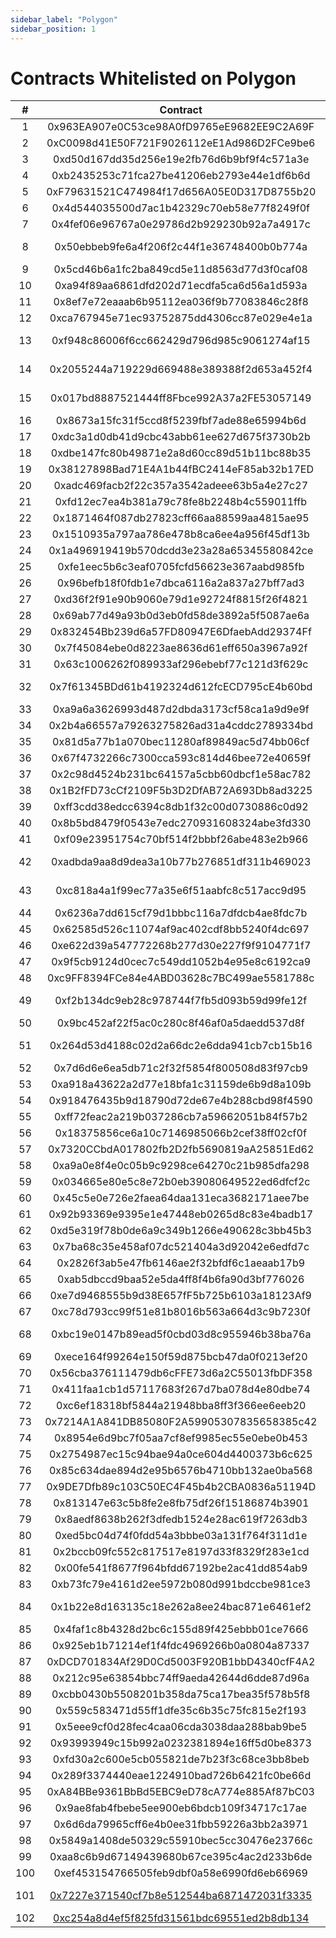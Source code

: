 ```yaml
---
sidebar_label: "Polygon"
sidebar_position: 1
---
```


# Contracts Whitelisted on Polygon

|#|Contract|Collection Name|
|:-:|:-:|:-|
|1|0x963EA907e0C53ce98A0fD9765eE9682EE9C2A69F|Anicube Origin Collection|
|2|0xC0098d41E50F721F9026112eE1Ad986D2FCe9be6|Anicube Origin Collection|
|3|0xd50d167dd35d256e19e2fb76d6b9bf9f4c571a3e|Pegaxy|Pega|
|4|0xb2435253c71fca27be41206eb2793e44e1df6b6d|PlanetIX|
|5|0xF79631521C474984f17d656A05E0D317D8755b20|Layer Zero Ape|
|6|0x4d544035500d7ac1b42329c70eb58e77f8249f0f|League of Kingdoms ITEM|
|7|0x4fef06e96767a0e29786d2b929230b92a7a4917c|Promotion NFT|
|8|0x50ebbeb9fe6a4f206f2c44f1e36748400b0b774a|Project Galaxy Space Expedition|
|9|0x5cd46b6a1fc2ba849cd5e11d8563d77d3f0caf08|HEZI|
|10|0xa94f89aa6861dfd202d71ecdfa5ca6d56a1d593a|WNFT|
|11|0x8ef7e72eaaab6b95112ea036f9b77083846c28f8|Rush Avatar|
|12|0xca767945e71ec93752875dd4306cc87e029e4e1a|ALTAVA Metaverse Wearable|
|13|0xf948c86006f6cc662429d796d985c9061274af15|Exclusible x Cult&amp;amp;Rain Wearables|
|14|0x2055244a719229d669488e389388f2d653a452f4|GET Protocol ticketFactory (getNFT)|
|15|0x017bd8887521444ff8Fbce992A37a2FE53057149|Marines &amp;amp; Aliens Game v2|
|16|0x8673a15fc31f5ccd8f5239fbf7ade88e65994b6d|TheOne.art|
|17|0xdc3a1d0db41d9cbc43abb61ee627d675f3730b2b|CargoX Document|
|18|0xdbe147fc80b49871e2a8d60cc89d51b11bc88b35|Marines &amp;amp; Aliens Game|
|19|0x38127898Bad71E4A1b44fBC2414eF85ab32b17ED|Layer Zero Apes|
|20|0xadc469facb2f22c357a3542adeee63b5a4e27c27|Salad Ventures NFT|
|21|0xfd12ec7ea4b381a79c78fe8b2248b4c559011ffb|CryptoRaiders|
|22|0x1871464f087db27823cff66aa88599aa4815ae95|Galaxy OAT|
|23|0x1510935a797aa786e478b8ca6ee4a956f45df13b|Easter NFT|
|24|0x1a496919419b570dcdd3e23a28a65345580842ce|BubbleHouse NFT|
|25|0xfe1eec5b6c3eaf0705fcfd56623e367aabd985fb|NFT-LP|
|26|0x96befb18f0fdb1e7dbca6116a2a837a27bff7ad3|Market-LP|
|27|0xd36f2f91e90b9060e79d1e92724f8815f26f4821|YBNFT|
|28|0x69ab77d49a93b0d3eb0fd58de3892a5f5087ae6a|Birb Frens|
|29|0x832454Bb239d6a57FD80947E6DfaebAdd29374Ff|Le Centre PDB 22|
|30|0x7f45084ebe0d8223ae8636d61eff650a3967a92f|NinjaDAO|
|31|0x63c1006262f089933af296ebebf77c121d3f629c|Dallas Mavericks|
|32|0x7f61345BDd61b4192324d612fcECD795cE4b60bd|Non Fungible Ultimate Champions|
|33|0xa9a6a3626993d487d2dbda3173cf58ca1a9d9e9f|Unstoppable Domains|
|34|0x2b4a66557a79263275826ad31a4cddc2789334bd|Sunflower Land|
|35|0x81d5a77b1a070bec11280af89849ac5d74bb06cf|PORIAN|
|36|0x67f4732266c7300cca593c814d46bee72e40659f|ZED Horse|
|37|0x2c98d4524b231bc64157a5cbb60dbcf1e58ac782|Hasen|
|38|0x1B2fFD73cCf2109F5b3D2DfAB72A693Db8ad3225|Furry Fox Woodside Club|
|39|0xff3cdd38edcc6394c8db1f32c00d0730886c0d92|DajoCat|
|40|0x8b5bd8479f0543e7edc270931608324abe3fd330|YiTaiShuChuang|
|41|0xf09e23951754c70bf514f2bbbf26abe483e2b966|Trash Panda Tribe|
|42|0xadbda9aa8d9dea3a10b77b276851df311b469023|Dink Doink Season One Official NFT|
|43|0xc818a4a1f99ec77a35e6f51aabfc8c517acc9d95|CurioCards x Metakey (Wearable)|
|44|0x6236a7dd615cf79d1bbbc116a7dfdcb4ae8fdc7b|DajoCat|
|45|0x62585d526c11074af9ac402cdf8bb5240f4dc697|Lost Apes Organization|
|46|0xe622d39a547772268b277d30e227f9f9104771f7|Dunyushan|
|47|0x9f5cb9124d0cec7c549dd1052b4e95e8c6192ca9|Human Park|
|48|0xc9FF8394FCe84e4ABD03628c7BC499ae5581788c|Calaveralia|
|49|0xf2b134dc9eb28c978744f7fb5d093b59d99fe12f|PixelMaps x Metakey (Wearable)|
|50|0x9bc452af22f5ac0c280c8f46af0a5daedd537d8f|Gangster Ducks|
|51|0x264d53d4188c02d2a66dc2e6dda941cb7cb15b16|Frost Chinese Love Character Collection|
|52|0x7d6d6e6ea5db71c2f32f5854f800508d83f97cb9|Frost Heartscape Collection|
|53|0xa918a43622a2d77e18bfa1c31159de6b9d8a109b|Frost Curvescape Collection|
|54|0x918476435b9d18790d72de67e4b288cbd98f4590|LSD GUMMY BEARS 10K|
|55|0xff72feac2a219b037286cb7a59662051b84f57b2|Headless Zombie|
|56|0x18375856ce6a10c7146985066b2cef38ff02cf0f|Skelly Frens|
|57|0x7320CCbdA017802fb2D2fb5690819aA25851Ed62|Cheeba Emu|
|58|0xa9a0e8f4e0c05b9c9298ce64270c21b985dfa298|Joxiland|
|59|0x034665e80e5c8e72b0eb39080649522ed6dfcf2c|MeditativeApesVisionaryClub|
|60|0x45c5e0e726e2faea64daa131eca3682171aee7be|Party Birds Club|
|61|0x92b93369e9395e1e47448eb0265d8c83e4badb17|Rzuki|
|62|0xd5e319f78b0de6a9c349b1266e490628c3bb45b3|Crypto Panda ManiaNFT|
|63|0x7ba68c35e458af07dc521404a3d92042e6edfd7c|Fierce Dude|
|64|0x2826f3ab5e47fb6146ae2f32bfdf6c1aeaab17b9|CryptoRaps|
|65|0xab5dbccd9baa52e5da4ff8f4b6fa90d3bf776026|PixelCars NFT|
|66|0xe7d9468555b9d38E657fF5b725b6103a18123Af9|cAT bURGLARS|
|67|0xc78d793cc99f51e81b8016b563a664d3c9b7230f|DinoTRXMetaClub|
|68|0xbc19e0147b89ead5f0cbd03d8c955946b38ba76a|Modern Chameleons of InKmaleao Club|
|69|0xece164f99264e150f59d875bcb47da0f0213ef20|Moonbirdies|
|70|0x56cba376111479db6cFFE73d6a2C55013fbDF358|Never Trust Sheep|
|71|0x411faa1cb1d57117683f267d7ba078d4e80dbe74|RPlace Social Club|
|72|0xc6ef18318bf5844a21948bba8ff3f366ee6eeb20|UNITY|
|73|0x7214A1A841DB85080F2A59905307835658385c42|WarChooks|
|74|0x8954e6d9bc7f05aa7cf8ef9985ec55e0ebe0b453|Whacky World|
|75|0x2754987ec15c94bae94a0ce604d4400373b6c625|Mellow Fellow Felix|
|76|0x85c634dae894d2e95b6576b4710bb132ae0ba568|CryptoUnderCoverApes|
|77|0x9DE7Dfb89c103C50EC4F45b4b2CBA0836a51194D|Neuroloop|
|78|0x813147e63c5b8fe2e8fb75df26f15186874b3901|101 Badges|
|79|0x8aedf8638b262f3dfedb1524e28ac619f7263db3|LeoGoodBadEvil|
|80|0xed5bc04d74f0fdd54a3bbbe03a131f764f311d1e|Unity|
|81|0x2bccb09fc552c817517e8197d33f8329f283e1cd|YiTaiShuChuang|
|82|0x00fe541f8677f964bfdd67192be2ac41dd854ab9|XunJi NFT|
|83|0xb73fc79e4161d2ee5972b080d991bdccbe981ce3|XunJi NFT|
|84|0x1b22e8d163135c18e262a8ee24bac871e6461ef2|MetacraftSkin: Crypto Constellations|
|85|0x4faf1c8b4328d2bc6c155d89f425ebbb01ce7666|Non-Fungible Donuts|
|86|0x925eb1b71214ef1f4fdc4969266b0a0804a87337|YiTaiShuChuang|
|87|0xDCD701834Af29D0Cd5003F920B1bbD4340cfF4A2|The Banditos|
|88|0x212c95e63854bbc74ff9aeda42644d6dde87d96a|RPlace Social Club|
|89|0xcbb0430b5508201b358da75ca17bea35f578b5f8|The Goddess of the Luo|
|90|0x559c583471d55ff1dfe35c6b35c75fc815e2f193|Peace Monk Club|
|91|0x5eee9cf0d28fec4caa06cda3038daa288bab9be5|YOYO Baokewanjia|
|92|0x93993949c15b992a0232381894e16ff5d0be8373|YiTaiShuChuang|
|93|0xfd30a2c600e5cb055821de7b23f3c68ce3bb8beb|Ghozali Land|
|94|0x289f3374440eae1224910bad726b6421fc0be66d|Santa hats|
|95|0xA84BBe9361BbBd5EBC9eD78cA774e885Af87bC03|BTConPolygon|
|96|0x9ae8fab4fbebe5ee900eb6bdcb109f34717c17ae|Angry Worms|
|97|0x6d6da79965cff6e4b0ee31fbb59226a3bb2a3971|pumpkinholiday.|
|98|0x5849a1408de50329c55910bec5cc30476e23766c|Max T-shirt|
|99|0xaa8c6b9d67149439680b67ce395c4ac2d233b6de|Hero Galaxy: Artifacts|
|100|0xef453154766505feb9dbf0a58e6990fd6eb66969|Mr. Crypto by Racksmafia|
|101|[0x7227e371540cf7b8e512544ba6871472031f3335](https://polygonscan.com/address/0x7227e371540cf7b8e512544ba6871472031f3335)|Neon District Season One Item|
|102|[0xc254a8d4ef5f825fd31561bdc69551ed2b8db134](https://polygonscan.com/address/0xc254a8d4ef5f825fd31561bdc69551ed2b8db134)|Wrapped NFT|